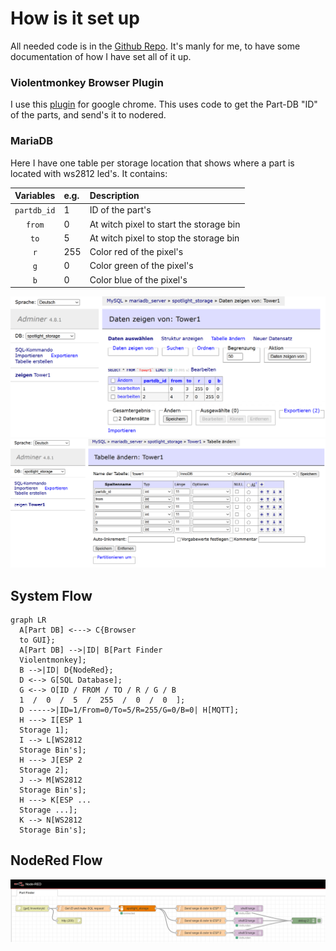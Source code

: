 # How is it set up

All needed code is in the [Github Repo](https://github.com/Technolitix/Inventory-System).
It's manly for me, to have some documentation of how I have set all of it up.

### Violentmonkey Browser Plugin
I use this [plugin](https://violentmonkey.github.io/) for google chrome. This uses code to get the Part-DB "ID" of the parts, and send's it to nodered.

### MariaDB
Here I have one table per storage location that shows where a part is located with ws2812 led's.
It contains:

| Variables     |  e.g. | Description                             |
| :-----------: |  :--- | :-------------------------------------- |
| `partdb_id`   |   1   | ID of the part's                        |
| `from`        |   0   | At witch pixel to start the storage bin |
| `to`          |   5   | At witch pixel to stop the storage bin  |
| `r`           |  255  | Color red of the pixel's                |
| `g`           |   0   | Color green of the pixel's              |
| `b`           |   0   | Color blue of the pixel's               |

![sql_table](images/inventory-system/sql_table.PNG)
![sql_table_setup](images/inventory-system/sql_table_setup.PNG)

## System Flow
``` mermaid
graph LR
  A[Part DB] <---> C{Browser
  to GUI};
  A[Part DB] -->|ID| B[Part Finder 
  Violentmonkey];
  B -->|ID| D{NodeRed};
  D <--> G[SQL Database];
  G <--> O[ID / FROM / TO / R / G / B
  1  /  0  /  5  /  255  /  0  /  0  ];
  D ----->|ID=1/From=0/To=5/R=255/G=0/B=0| H[MQTT];
  H ---> I[ESP 1
  Storage 1];
  I --> L[WS2812
  Storage Bin's];
  H ---> J[ESP 2
  Storage 2];
  J --> M[WS2812
  Storage Bin's];
  H ---> K[ESP ...
  Storage ...];
  K --> N[WS2812
  Storage Bin's];
```
## NodeRed Flow
![Nodered-Flow](images/inventory-system/nodered-flow.PNG)